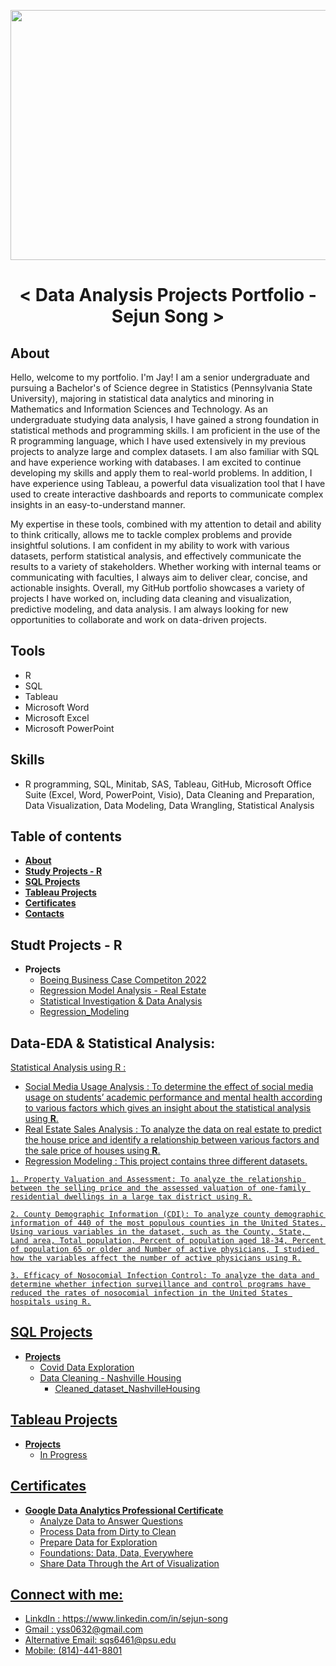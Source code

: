 <p align="center">
<img width="800" height="400" src="https://user-images.githubusercontent.com/55368034/215658874-ffd48a56-53ac-452a-bf4a-fdd7a258d11b.png">
</p>

<h1 align="center">
< Data Analysis Projects Portfolio - Sejun Song > 
</h1>

## About

Hello,
welcome to my portfolio. I'm Jay! I am a senior undergraduate and pursuing a Bachelor's of Science degree in Statistics (Pennsylvania State University), majoring in statistical data analytics and minoring in Mathematics and Information Sciences and Technology. As an undergraduate studying data analysis, I have gained a strong foundation in statistical methods and programming skills. I am proficient in the use of the R programming language, which I have used extensively in my previous projects to analyze large and complex datasets. I am also familiar with SQL and have experience working with databases. I am excited to continue developing my skills and apply them to real-world problems. In addition, I have experience using Tableau, a powerful data visualization tool that I have used to create interactive dashboards and reports to communicate complex insights in an easy-to-understand manner.

My expertise in these tools, combined with my attention to detail and ability to think critically, allows me to tackle complex problems and provide insightful solutions. I am confident in my ability to work with various datasets, perform statistical analysis, and effectively communicate the results to a variety of stakeholders. Whether working with internal teams or communicating with faculties, I always aim to deliver clear, concise, and actionable insights. Overall, my GitHub portfolio showcases a variety of projects I have worked on, including data cleaning and visualization, predictive modeling, and data analysis. I am always looking for new opportunities to collaborate and work on data-driven projects.


## Tools 
* R
* SQL
* Tableau
* Microsoft Word
* Microsoft Excel
* Microsoft PowerPoint

## Skills 
* R programming, SQL, Minitab, SAS, Tableau, GitHub, Microsoft Office Suite (Excel, Word, PowerPoint, Visio), Data
Cleaning and Preparation, Data Visualization, Data Modeling, Data Wrangling, Statistical Analysis 

## Table of contents
- **[About](#about)**
- **[Study Projects - R](https://github.com/yss2333/Jay_Song#studt-projects---r)**
- **[SQL Projects](https://github.com/yss2333/Jay_Song/blob/main/README.md#sql-projects)**
- **[Tableau Projects](https://github.com/yss2333/Sejun-Song/blob/main/README.md#tableau-projects)**
- **[Certificates](https://github.com/yss2333/Jay_Song/blob/main/README.md#certificates)**
- **[Contacts](https://github.com/yss2333/Jay_Song#connect-with-me)**


 ## Studt Projects - R
 - **Projects** 
	+ [Boeing Business Case Competiton 2022](https://github.com/yss2333/Sejun-Song/blob/main/Boeing%20Business%20Case%20Competition%202023%20-%20Statistical%20Data%20Analysis.pdf)
	+ [Regression Model Analysis - Real Estate](https://github.com/yss2333/Sejun-Song/blob/main/Regression%20Modeling%20Project%20-%20Real%20Estate%20Sales.pdf)
	+ [Statistical Investigation & Data Analysis](https://github.com/yss2333/Jay_Song/blob/main/Study%20Projects/Statistical%20Investigation%20%26%20Data%20Analysis.pdf)
	+ [Regression_Modeling](https://github.com/yss2333/Jay_Song/blob/main/Study%20Projects/Regression_Modeling_Analysis.pdf)

## Data-EDA & Statistical Analysis:

 <u>Statistical Analysis using R<u> :    
   + <a href="Study Projects/Statistical Investigation & Data Analysis.pdf"> Social Media Usage Analysis </a>: 
        To determine the effect of social media usage on students’ academic performance and mental health according to various factors which gives an insight about the statistical analysis using <b>R</b>.
   + <a href="https://github.com/yss2333/Jay_Song/blob/main/Study%20Projects/Regression%20Modeling%20Project%20-%20Real%20Estate%20Sales.pdf"> Real Estate Sales Analysis </a>: To analyze the data on real estate to predict the house price and identify a relationship between various factors and the sale price of houses using <b>R</b>.
   + <a href="https://github.com/yss2333/Jay_Song/blob/main/Study%20Projects/Regression_Modeling_Analysis.pdf"> Regression Modeling </a>: This project contains three different datasets.
	
	1. Property Valuation and Assessment: To analyze the relationship between the selling price and the assessed valuation of one-family residential dwellings in a large tax district using R.
	
	2. County Demographic Information (CDI): To analyze county demographic information of 440 of the most populous counties in the United States. Using various variables in the dataset, such as the County, State, Land area, Total population, Percent of population aged 18-34, Percent of population 65 or older and Number of active physicians, I studied how the variables affect the number of active physicians using R.
	
	3. Efficacy of Nosocomial Infection Control: To analyze the data and determine whether infection surveillance and control programs have reduced the rates of nosocomial infection in the United States hospitals using R.

 ## SQL Projects
 - **Projects** 
 	+ [Covid Data Exploration](https://github.com/yss2333/Sejun-Song/blob/main/SQL%20Project/Covid%20Data%20Exploration.sql)
	+ [Data Cleaning - Nashville Housing](https://github.com/yss2333/Sejun-Song/blob/main/SQL%20Project/Data%20Cleaning%20-%20Nashville%20Housing.sql)
		* [Cleaned_dataset_NashvilleHousing](https://github.com/yss2333/Sejun-Song/blob/main/SQL%20Project/Cleaned%20Data%20-%20Nashville%20Housing.csv)

## Tableau Projects
- **Projects**
	 + In Progress
	 
## Certificates
- **Google Data Analytics Professional Certificate**
	* [Analyze Data to Answer Questions](https://www.coursera.org/account/accomplishments/certificate/UQEXTBFE97RR)
	* [Process Data from Dirty to Clean](https://www.coursera.org/account/accomplishments/certificate/HN4MTMSPB6LC)
	* [Prepare Data for Exploration](https://www.coursera.org/account/accomplishments/certificate/UYKJNZWJPSGB)
	* [Foundations: Data, Data, Everywhere](https://www.coursera.org/account/accomplishments/certificate/BEPLH8KQH85G)
	* [Share Data Through the Art of Visualization](https://www.coursera.org/account/accomplishments/certificate/5FKNQSEHYAJ9)
    
    
## Connect with me:
* LinkdIn : https://www.linkedin.com/in/sejun-song 
* Gmail : yss0632@gmail.com 
* Alternative Email: sqs6461@psu.edu
* Mobile: (814)-441-8801

